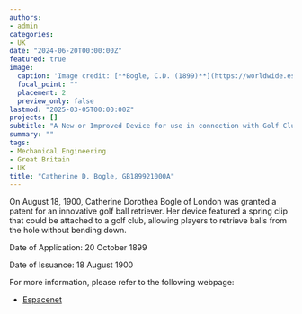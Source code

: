 ```yaml
---
authors:
- admin
categories:
- UK
date: "2024-06-20T00:00:00Z"
featured: true
image:
  caption: 'Image credit: [**Bogle, C.D. (1899)**](https://worldwide.espacenet.com/patent/search/family/032359805/publication/GB189921000A?q=in%3Ddorothea)'
  focal_point: ""
  placement: 2
  preview_only: false
lastmod: "2025-03-05T00:00:00Z"
projects: []
subtitle: "A New or Improved Device for use in connection with Golf Clubs."
summary: ""
tags:
- Mechanical Engineering
- Great Britain
- UK
title: "Catherine D. Bogle, GB189921000A"
---
```

On August 18, 1900, Catherine Dorothea Bogle of London was granted a patent for an innovative golf ball retriever. Her device featured a spring clip that could be attached to a golf club, allowing players to retrieve balls from the hole without bending down.

Date of Application: 20 October 1899

Date of Issuance: 18 August 1900

For more information, please refer to the following webpage: 

- [Espacenet](https://worldwide.espacenet.com/patent/search/family/032359805/publication/GB189921000A?q=pn%3DGB189921000A)
